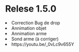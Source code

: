 <strong><h1>Relese 1.5.0</h1></strong>

<li>Correction Bug de drop</li>
<li>Annimation objet</li>
<li>Annimation arme</li>
<li>Sond arme (à corriger)</li>

<li>https://youtu.be/_0vLc9v655Y</li>

